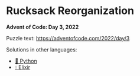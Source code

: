 # Rucksack Reorganization

**Advent of Code: Day 3, 2022**

Puzzle text: <https://adventofcode.com/2022/day/3>

Solutions in other languages:

- [🐍 Python](../../../../python/2022/03_rucksack_reorganization)
- [💧 Elixir](../../../../elixir/lib/2022/03_rucksack_reorganization)
